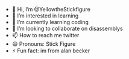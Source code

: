 - 👋 Hi, I’m @YellowtheStickfigure
- 👀 I’m interested in learning
- 🌱 I’m currently learning coding
- 💞️ I’m looking to collaborate on disassemblys
- 📫 How to reach me twitter
- 😄 Pronouns: Stick Figure
- ⚡ Fun fact: im from alan becker

<!---
YellowtheStickfigure/YellowtheStickfigure is a ✨ special ✨ repository because its `README.md` (this file) appears on your GitHub profile.
You can click the Preview link to take a look at your changes.
--->
